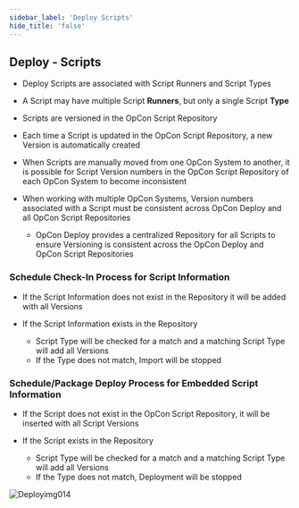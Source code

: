 ```yaml
---
sidebar_label: 'Deploy Scripts'
hide_title: 'false'
---
```


## Deploy - Scripts

* Deploy Scripts are associated with Script Runners and Script Types

* A Script may have multiple Script **Runners**, but only a single Script **Type**

* Scripts are versioned in the OpCon Script Repository

* Each time a Script is updated in the OpCon Script Repository, a new Version is automatically created

* When Scripts are manually moved from one OpCon System to another, it is possible for Script Version numbers in the OpCon Script Repository of each OpCon System to become inconsistent

* When working with multiple OpCon Systems, Version numbers associated with a Script must be consistent across OpCon Deploy and all OpCon Script Repositories
    - OpCon Deploy provides a centralized Repository for all Scripts to ensure Versioning is consistent across the OpCon Deploy and OpCon Script Repositories


### Schedule Check-In Process for Script Information

* If the Script Information does not exist in the Repository it will be added with all Versions

* If the Script Information exists in the Repository
    - Script Type will be checked for a match and a matching Script Type will add all Versions
    - If the Type does not match, Import will be stopped

### Schedule/Package Deploy Process for Embedded Script Information

* If the Script does not exist in the OpCon Script Repository, it will be inserted with all Script Versions

* If the Script exists in the Repository
    - Script Type will be checked for a match and a matching Script Type will add all Versions
    - If the Type does not match, Deployment will be stopped


![Deployimg014](/imgdeploy/Deployimg014.png)  